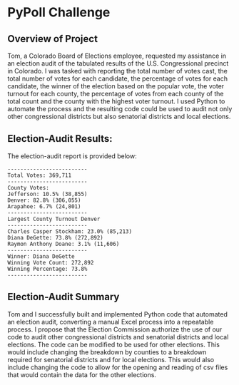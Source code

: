 # PyPoll Challenge

## Overview of Project

Tom, a Colorado Board of Elections employee, requested my assistance in an election audit of the 
tabulated results of the U.S. Congressional precinct in Colorado. I was tasked with reporting the total 
number of votes cast, the total number of votes for each candidate, the percentage of votes for each 
candidate, the winner of the election based on the popular vote, the voter turnout for each county, the 
percentage of votes from each county of the total count and the county with the highest voter turnout. I 
used Python to automate the process and the resulting code could be used to audit not only other 
congressional districts but also senatorial districts and local elections. </p>

## Election-Audit Results:
The election-audit report is provided below:

	-------------------------
	Total Votes: 369,711
	-------------------------
	County Votes:
	Jefferson: 10.5% (38,855)
	Denver: 82.8% (306,055)
	Arapahoe: 6.7% (24,801)
	-------------------------
	Largest County Turnout Denver
	-------------------------
	Charles Casper Stockham: 23.0% (85,213)
	Diana DeGette: 73.8% (272,892)
	Raymon Anthony Doane: 3.1% (11,606)
	-------------------------
	Winner: Diana DeGette
	Winning Vote Count: 272,892
	Winning Percentage: 73.8%
	-------------------------

## Election-Audit Summary
Tom and I successfully built and implemented Python code that automated an election audit, converting 
a manual Excel process into a repeatable process. I propose that the Election Commission authorize the 
use of our code to audit other congressional districts and senatorial districts and local elections. The 
code can be modified to be used for other elections. This would include changing the breakdown by 
counties to a breakdown required for senatorial districts and for local elections. This would also include 
changing the code to allow for the opening and reading of csv files that would contain the data for the 
other elections.</p>

